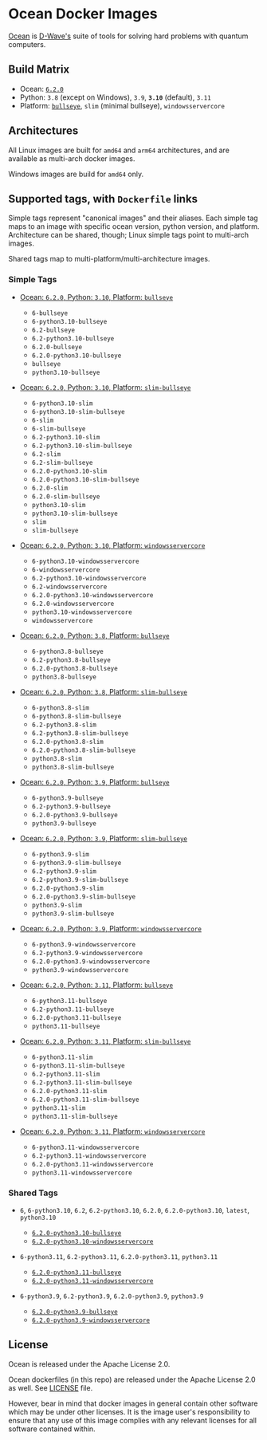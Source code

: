 # Ocean Docker Images

[Ocean](https://docs.ocean.dwavesys.com/en/stable) is
[D-Wave's](<https://www.dwavesys.com>) suite of tools for solving hard problems
with quantum computers.


## Build Matrix

- Ocean: [`6.2.0`](https://github.com/dwavesystems/dwave-ocean-sdk/releases/6.2.0)
- Python: `3.8` (except on Windows), `3.9`, **`3.10`** (default), `3.11`
- Platform: [`bullseye`](https://wiki.debian.org/DebianBullseye), `slim` (minimal bullseye), `windowsservercore`


## Architectures

All Linux images are built for `amd64` and `arm64` architectures, and are available
as multi-arch docker images.

Windows images are build for `amd64` only.


## Supported tags, with `Dockerfile` links

Simple tags represent "canonical images" and their aliases. Each simple tag maps
to an image with specific ocean version, python version, and platform.
Architecture can be shared, though; Linux simple tags point to multi-arch images.

Shared tags map to multi-platform/multi-architecture images.

### Simple Tags

- [Ocean: `6.2.0`, Python: `3.10`, Platform: `bullseye`](https://github.com/dwavesystems/ocean-docker/blob/master/dockerfiles/6/python3.10/bullseye/Dockerfile)
  - `6-bullseye`
  - `6-python3.10-bullseye`
  - `6.2-bullseye`
  - `6.2-python3.10-bullseye`
  - `6.2.0-bullseye`
  - `6.2.0-python3.10-bullseye`
  - `bullseye`
  - `python3.10-bullseye`

- [Ocean: `6.2.0`, Python: `3.10`, Platform: `slim-bullseye`](https://github.com/dwavesystems/ocean-docker/blob/master/dockerfiles/6/python3.10/slim-bullseye/Dockerfile)
  - `6-python3.10-slim`
  - `6-python3.10-slim-bullseye`
  - `6-slim`
  - `6-slim-bullseye`
  - `6.2-python3.10-slim`
  - `6.2-python3.10-slim-bullseye`
  - `6.2-slim`
  - `6.2-slim-bullseye`
  - `6.2.0-python3.10-slim`
  - `6.2.0-python3.10-slim-bullseye`
  - `6.2.0-slim`
  - `6.2.0-slim-bullseye`
  - `python3.10-slim`
  - `python3.10-slim-bullseye`
  - `slim`
  - `slim-bullseye`

- [Ocean: `6.2.0`, Python: `3.10`, Platform: `windowsservercore`](https://github.com/dwavesystems/ocean-docker/blob/master/dockerfiles/6/python3.10/windowsservercore/Dockerfile)
  - `6-python3.10-windowsservercore`
  - `6-windowsservercore`
  - `6.2-python3.10-windowsservercore`
  - `6.2-windowsservercore`
  - `6.2.0-python3.10-windowsservercore`
  - `6.2.0-windowsservercore`
  - `python3.10-windowsservercore`
  - `windowsservercore`

- [Ocean: `6.2.0`, Python: `3.8`, Platform: `bullseye`](https://github.com/dwavesystems/ocean-docker/blob/master/dockerfiles/6/python3.8/bullseye/Dockerfile)
  - `6-python3.8-bullseye`
  - `6.2-python3.8-bullseye`
  - `6.2.0-python3.8-bullseye`
  - `python3.8-bullseye`

- [Ocean: `6.2.0`, Python: `3.8`, Platform: `slim-bullseye`](https://github.com/dwavesystems/ocean-docker/blob/master/dockerfiles/6/python3.8/slim-bullseye/Dockerfile)
  - `6-python3.8-slim`
  - `6-python3.8-slim-bullseye`
  - `6.2-python3.8-slim`
  - `6.2-python3.8-slim-bullseye`
  - `6.2.0-python3.8-slim`
  - `6.2.0-python3.8-slim-bullseye`
  - `python3.8-slim`
  - `python3.8-slim-bullseye`

- [Ocean: `6.2.0`, Python: `3.9`, Platform: `bullseye`](https://github.com/dwavesystems/ocean-docker/blob/master/dockerfiles/6/python3.9/bullseye/Dockerfile)
  - `6-python3.9-bullseye`
  - `6.2-python3.9-bullseye`
  - `6.2.0-python3.9-bullseye`
  - `python3.9-bullseye`

- [Ocean: `6.2.0`, Python: `3.9`, Platform: `slim-bullseye`](https://github.com/dwavesystems/ocean-docker/blob/master/dockerfiles/6/python3.9/slim-bullseye/Dockerfile)
  - `6-python3.9-slim`
  - `6-python3.9-slim-bullseye`
  - `6.2-python3.9-slim`
  - `6.2-python3.9-slim-bullseye`
  - `6.2.0-python3.9-slim`
  - `6.2.0-python3.9-slim-bullseye`
  - `python3.9-slim`
  - `python3.9-slim-bullseye`

- [Ocean: `6.2.0`, Python: `3.9`, Platform: `windowsservercore`](https://github.com/dwavesystems/ocean-docker/blob/master/dockerfiles/6/python3.9/windowsservercore/Dockerfile)
  - `6-python3.9-windowsservercore`
  - `6.2-python3.9-windowsservercore`
  - `6.2.0-python3.9-windowsservercore`
  - `python3.9-windowsservercore`

- [Ocean: `6.2.0`, Python: `3.11`, Platform: `bullseye`](https://github.com/dwavesystems/ocean-docker/blob/master/dockerfiles/6/python3.11/bullseye/Dockerfile)
  - `6-python3.11-bullseye`
  - `6.2-python3.11-bullseye`
  - `6.2.0-python3.11-bullseye`
  - `python3.11-bullseye`

- [Ocean: `6.2.0`, Python: `3.11`, Platform: `slim-bullseye`](https://github.com/dwavesystems/ocean-docker/blob/master/dockerfiles/6/python3.11/slim-bullseye/Dockerfile)
  - `6-python3.11-slim`
  - `6-python3.11-slim-bullseye`
  - `6.2-python3.11-slim`
  - `6.2-python3.11-slim-bullseye`
  - `6.2.0-python3.11-slim`
  - `6.2.0-python3.11-slim-bullseye`
  - `python3.11-slim`
  - `python3.11-slim-bullseye`

- [Ocean: `6.2.0`, Python: `3.11`, Platform: `windowsservercore`](https://github.com/dwavesystems/ocean-docker/blob/master/dockerfiles/6/python3.11/windowsservercore/Dockerfile)
  - `6-python3.11-windowsservercore`
  - `6.2-python3.11-windowsservercore`
  - `6.2.0-python3.11-windowsservercore`
  - `python3.11-windowsservercore`


### Shared Tags

- `6`, `6-python3.10`, `6.2`, `6.2-python3.10`, `6.2.0`, `6.2.0-python3.10`, `latest`, `python3.10`
  - [`6.2.0-python3.10-bullseye`](https://github.com/dwavesystems/ocean-docker/blob/master/dockerfiles/6/python3.10/bullseye/Dockerfile)
  - [`6.2.0-python3.10-windowsservercore`](https://github.com/dwavesystems/ocean-docker/blob/master/dockerfiles/6/python3.10/windowsservercore/Dockerfile)

- `6-python3.11`, `6.2-python3.11`, `6.2.0-python3.11`, `python3.11`
  - [`6.2.0-python3.11-bullseye`](https://github.com/dwavesystems/ocean-docker/blob/master/dockerfiles/6/python3.11/bullseye/Dockerfile)
  - [`6.2.0-python3.11-windowsservercore`](https://github.com/dwavesystems/ocean-docker/blob/master/dockerfiles/6/python3.11/windowsservercore/Dockerfile)

- `6-python3.9`, `6.2-python3.9`, `6.2.0-python3.9`, `python3.9`
  - [`6.2.0-python3.9-bullseye`](https://github.com/dwavesystems/ocean-docker/blob/master/dockerfiles/6/python3.9/bullseye/Dockerfile)
  - [`6.2.0-python3.9-windowsservercore`](https://github.com/dwavesystems/ocean-docker/blob/master/dockerfiles/6/python3.9/windowsservercore/Dockerfile)



## License

Ocean is released under the Apache License 2.0.

Ocean dockerfiles (in this repo) are released under the Apache License 2.0 as well.
See [LICENSE](./LICENSE) file.

However, bear in mind that docker images in general contain other software which
may be under other licenses. It is the image user's responsibility to ensure
that any use of this image complies with any relevant licenses for all software
contained within.
